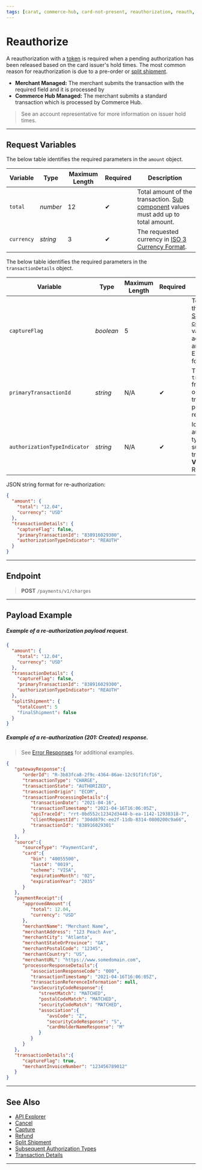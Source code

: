```yaml
---
tags: [carat, commerce-hub, card-not-present, reauthorization, reauth, reauthorize, authorization]
---
```


# Reauthorize

A reauthorization with a [token](?path=docs/Resources/API-Documents/Payments_VAS/Payment-Token.md) is required when a pending authorization has been released based on the card issuer's hold times. The most common reason for reauthorization is due to a pre-order or [split shipment](?path=docs/Resources/Guides/Split-Shipment.md).

- **Merchant Managed:** The merchant submits the transaction with the required field and it is processed by
- **Commerce Hub Managed:** The merchant submits a standard transaction which is processed by Commerce Hub.



<!-- theme: info -->
> See an account representative for more information on issuer hold times.

---



## Request Variables

<!--
type: tab
title: amount
-->

The below table identifies the required parameters in the `amount` object.

| Variable | Type| Maximum Length | Required | Description |
|---------|----------|----------------|---------|------|
| `total` | *number* | 12 | &#10004; | Total amount of the transaction. [Sub component](?path=docs/Resources/Master-Data/Amount-Components.md) values must add up to total amount. |
| `currency` | *string* | 3 | &#10004; | The requested currency in [ISO 3 Currency Format](?path=docs/Resources/Master-Data/Currency-Code.md).|

<!--
type: tab
title: transactionDetails
-->

The below table identifies the required parameters in the `transactionDetails` object.

| Variable | Type| Maximum Length | Required | Description |
|---------|----------|----------------|---------|------|
| `captureFlag` | *boolean* | 5 | | Total amount of the transaction. [Sub component](?path=docs/Resources/Master-Data/Amount-Components.md) values must add up to total amount. Expected format 0.00. |
| `primaryTransactionId` | *string* | N/A |&#10004; | The `transactionId` from the original transaction passed for a reauthorization.|
| `authorizationTypeIndicator` | *string* | N/A | &#10004; | Identifies the authorization type of subsequent transactions. **Value:** REAUTH.|


 
<!--
type: tab
title: JSON Example
-->

JSON string format for re-authorization:

```json
{
  "amount": {
    "total": "12.04",
    "currency": "USD"
  },
  "transactionDetails": {
    "captureFlag": false,
    "primaryTransactionId": "838916029300",
    "authorizationTypeIndicator": "REAUTH"
  }
}
```


<!-- type: tab-end -->

---

## Endpoint
<!-- theme: success -->
>**POST** `/payments/v1/charges`

---

## Payload Example

<!--
type: tab
title: Request
-->

##### Example of a re-authorization payload request.

```json
{
  "amount": {
    "total": "12.04",
    "currency": "USD"
  },
  "transactionDetails": {
    "captureFlag": false,
    "primaryTransactionId": "838916029300",
    "authorizationTypeIndicator": "REAUTH"
  },
  "splitShipment": {
    "totalCount": 5
    "finalShipment": false
  }
}
```
<!--
type: tab
title: Response
-->

##### Example of a re-authorization (201: Created) response.

<!-- theme: info -->
> See [Error Responses](?path=docs/Resources/Guides/Response-Codes/HTTP.md) for additional examples.
```json
{
   "gatewayResponse":{
      "orderId": "R-3b83fca8-2f9c-4364-86ae-12c91f1fcf16",
      "transactionType": "CHARGE",
      "transactionState": "AUTHORIZED",
      "transactionOrigin": "ECOM",
      "transactionProcessingDetails":{
         "transactionDate": "2021-04-16",
         "transactionTimestamp": "2021-04-16T16:06:05Z",
         "apiTraceId": "rrt-0bd552c12342d3448-b-ea-1142-12938318-7",
         "clientRequestId": "30dd879c-ee2f-11db-8314-0800200c9a66",
         "transactionId": "838916029301"
      }
   },
   "source":{
      "sourceType": "PaymentCard",
      "card":{
         "bin": "40055500",
         "last4": "0019",
         "scheme": "VISA",
         "expirationMonth": "02",
         "expirationYear": "2035"
      }
   },
   "paymentReceipt":{
      "approvedAmount":{
         "total": 12.04,
         "currency": "USD"
      },
      "merchantName": "Merchant Name",
      "merchantAddress": "123 Peach Ave",
      "merchantCity": "Atlanta",
      "merchantStateOrProvince": "GA",
      "merchantPostalCode": "12345",
      "merchantCountry": "US",
      "merchantURL": "https://www.somedomain.com",
      "processorResponseDetails":{
         "associationResponseCode": "000",
         "transactionTimestamp": "2021-04-16T16:06:05Z",
         "transactionReferenceInformation": null,
         "avsSecurityCodeResponse":{
            "streetMatch": "MATCHED",
            "postalCodeMatch": "MATCHED",
            "securityCodeMatch": "MATCHED",
            "association":{
               "avsCode": "Z",
               "securityCodeResponse": "S",
               "cardHolderNameResponse": "M"
            }
         }
      }
   },
   "transactionDetails":{
      "captureFlag": true,
      "merchantInvoiceNumber": "123456789012"
   }
}
```

<!-- type: tab-end -->

---

## See Also

- [API Explorer](../api/?type=post&path=/payments/v1/charges)
- [Cancel](?path=docs/Resources/API-Documents/Payments/Cancel.md)
- [Capture](?path=docs/Resources/API-Documents/Payments/Capture.md)
- [Refund](?path=docs/Resources/API-Documents/Payments/Refund.md)
- [Split Shipment](?path=docs/Resources/Guides/Split-Shipment.md)
- [Subsequent Authorization Types](?path=docs/Resources/Guides/Authorizations/Authorization-Types.md)
- [Transaction Details](?path=docs/Resources/Master-Data/Transaction-Details.md)

---
